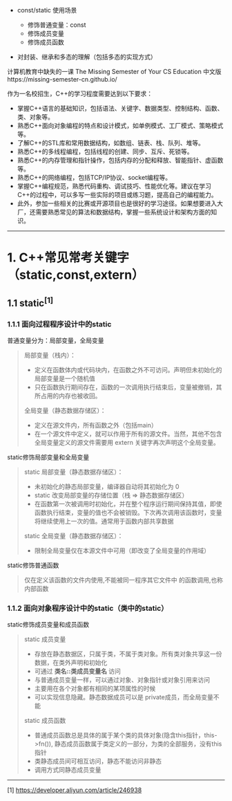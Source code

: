 - const/static 使用场景
    - 修饰普通变量：const
    - 修饰成员变量
    - 修饰成员函数


- 对封装、继承和多态的理解（包括多态的实现方式）

计算机教育中缺失的一课
The Missing Semester of Your CS Education 中文版https://missing-semester-cn.github.io/

作为一名校招生，C++的学习程度需要达到以下要求：
- 掌握C++语言的基础知识，包括语法、关键字、数据类型、控制结构、函数、类、对象等。
- 熟悉C++面向对象编程的特点和设计模式，如单例模式、工厂模式、策略模式等。
- 了解C++的STL库和常用数据结构，如数组、链表、栈、队列、堆等。
- 熟悉C++的多线程编程，包括线程的创建、同步、互斥、死锁等。
- 熟悉C++的内存管理和指针操作，包括内存的分配和释放、智能指针、虚函数等。
- 熟悉C++的网络编程，包括TCP/IP协议、socket编程等。
- 掌握C++编程规范，熟悉代码重构、调试技巧、性能优化等。建议在学习C++的过程中，可以多写一些实际的项目或练习题，提高自己的编程能力。
- 此外，参加一些相关的比赛或开源项目也是很好的学习途径。如果想要进入大厂，还需要熟悉常见的算法和数据结构，掌握一些系统设计和架构方面的知识。


---
# 1. C++常见常考关键字（static,const,extern）
## 1.1 static<sup>[1]</sup>
### 1.1.1 面向过程程序设计中的static
普通变量分为：局部变量，全局变量

> 局部变量（栈内）：
> - 定义在函数体内或代码块内，在函数之外不可访问。声明但未初始化的局部变量是一个随机值
> - 只在函数执行期间存在，函数的一次调用执行结束后，变量被撤销，其所占用的内存也被收回。   
>
> 全局变量（静态数据存储区）：
> - 定义在源文件内，所有函数之外（包括main）
> - 在一个源文件中定义，就可以作用于所有的源文件。当然，其他不包含全局变量定义的源文件需要用 extern 关键字再次声明这个全局变量。

static修饰局部变量和全局变量
> static 局部变量（静态数据存储区）：
> - 未初始化的静态局部变量，编译器自动将其初始化为 0
> - static 改变局部变量的存储位置（栈 => 静态数据存储区）
> - 在函数第一次被调用时初始化，并在整个程序运行期间保持其值，即使函数执行结束，变量的值也不会被销毁。下次再次调用该函数时，变量将继续使用上一次的值。通常用于函数内部共享数据   
>
> static 全局变量（静态数据存储区）：
> - 限制全局变量仅在本源文件中可用（即改变了全局变量的作用域）

static修饰普通函数
> 仅在定义该函数的文件内使用,不能被同一程序其它文件中
的函数调用,也称内部函数

### 1.1.2 面向对象程序设计中的static（类中的static）
static修饰成员变量和成员函数
> static 成员变量
> - 存放在静态数据区，只属于类，不属于类对象。所有类对象共享这一份数据，在类外声明和初始化
> - 可通过 **类名::类成员变量名** 访问
> - 与普通成员变量一样，可以通过对象、对象指针或对象引用来访问
> - 主要用在各个对象都有相同的某项属性的时候
> - 可以实现信息隐藏。静态数据成员可以是 private成员，而全局变量不能
>
> static 成员函数
> - 普通成员函数总是具体的属于某个类的具体对象(隐含this指针，this->fn()), 静态成员函数属于类定义的一部分，为类的全部服务，没有this指针
> - 类静态成员间可相互访问，静态不能访问非静态
> - 调用方式同静态成员变量

---
[1] https://developer.aliyun.com/article/246938

